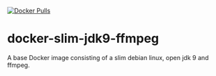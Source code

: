 [![Docker Pulls](https://img.shields.io/docker/pulls/elderbyte/docker-slim-jdk9-ffmpeg.svg)](https://hub.docker.com/r/elderbyte/docker-slim-jdk9-ffmpeg/)

# docker-slim-jdk9-ffmpeg
 A base Docker image consisting of a slim debian linux, open jdk 9 and ffmpeg. 
